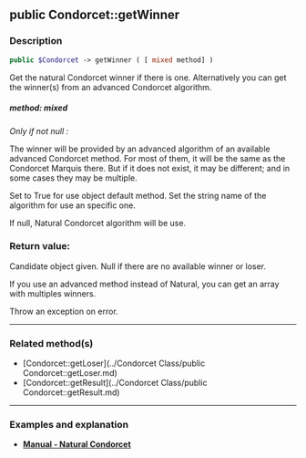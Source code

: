 ## public Condorcet::getWinner

### Description    

```php
public $Condorcet -> getWinner ( [ mixed method] )
```

Get the natural Condorcet winner if there is one. Alternatively you can get the winner(s) from an advanced Condorcet algorithm.    


##### **method:** *mixed*   
*Only if not null :*

The winner will be provided by an advanced algorithm of an available advanced Condorcet method. For most of them, it will be the same as the Condorcet Marquis there. But if it does not exist, it may be different; and in some cases they may be multiple.

Set to True for use object default method. Set the string name of the algorithm for use an specific one.

If null, Natural Condorcet algorithm will be use.    



### Return value:   

Candidate object given. Null if there are no available winner or loser.

If you use an advanced method instead of Natural, you can get an array with multiples winners.

Throw an exception on error.


---------------------------------------

### Related method(s)      

* [Condorcet::getLoser](../Condorcet Class/public Condorcet::getLoser.md)    
* [Condorcet::getResult](../Condorcet Class/public Condorcet::getResult.md)    

---------------------------------------

### Examples and explanation

* **[Manual - Natural Condorcet](https://github.com/julien-boudry/Condorcet/wiki/II-%23-C.-Result-%23-1.-Natural-Condorcet)**    
